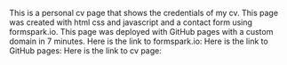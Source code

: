 Τhis is a personal cv page that shows
the credentials of my cv.
This page was created with html css and javascript and a contact form using formspark.io.
This page was deployed with GitHub pages with a custom domain in 7 minutes.
Here is the link to formspark.io:
Here is the link to GitHub pages: 
Here is the link to cv page: 


